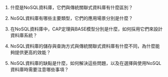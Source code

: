 

1. 什麼是NoSQL資料庫，它們與傳統關聯式資料庫有什麼區別？

2. NoSQL資料庫有哪些主要類型，它們的應用場景分別是什麼？

3. 在NoSQL資料庫中，CAP定理與BASE模型分別是什麼，如何採用它們來設計資料庫系統？

4. NoSQL資料庫的儲存與查詢方式與傳統關聯式資料庫有什麼不同，為什麼能夠提供更高的效能？

5. NoSQL資料庫的缺點是什麼，如何解決這些問題，以及在選擇與使用NoSQL資料庫時需要注意哪些事項？